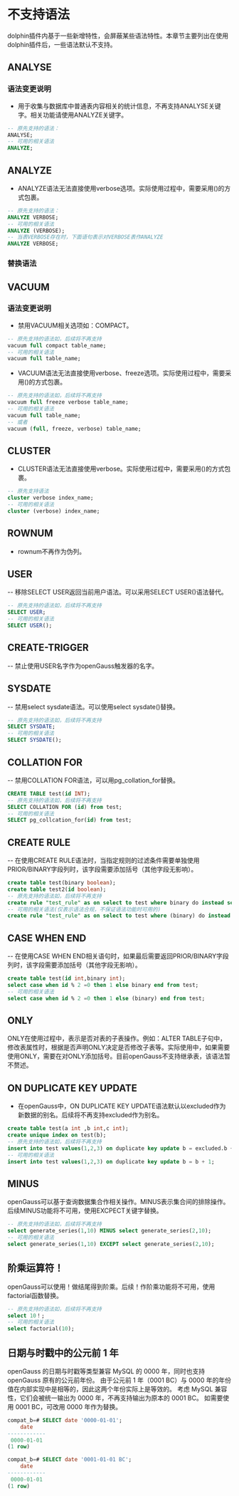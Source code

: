 # 不支持语法

dolphin插件内基于一些新增特性，会屏蔽某些语法特性。本章节主要列出在使用dolphin插件后，一些语法默认不支持。

## ANALYSE

### 语法变更说明

- 用于收集与数据库中普通表内容相关的统计信息，不再支持ANALYSE关键字。相关功能请使用ANALYZE关键字。

```sql
-- 原先支持的语法：
ANALYSE;
-- 可用的相关语法
ANALYZE; 
```

## ANALYZE

- ANALYZE语法无法直接使用verbose选项。实际使用过程中，需要采用()的方式包裹。

```sql
-- 原先支持的语法：
ANALYZE VERBOSE;
-- 可用的相关语法
ANALYZE (VERBOSE);
-- 当表VERBOSE存在时，下面语句表示对VERBOSE表作ANALYZE
ANALYZE VERBOSE;
```

### 替换语法

## VACUUM

### 语法变更说明

- 禁用VACUUM相关选项如：COMPACT。

```sql
-- 原先支持的语法如，后续将不再支持
vacuum full compact table_name;
-- 可用的相关语法
vacuum full table_name;
```

- VACUUM语法无法直接使用verbose、freeze选项。实际使用过程中，需要采用()的方式包裹。

```sql
-- 原先支持的语法如，后续将不再支持
vacuum full freeze verbose table_name;
-- 可用的相关语法
vacuum full table_name;
-- 或者
vacuum (full, freeze, verbose) table_name;

```

## CLUSTER

- CLUSTER语法无法直接使用verbose。实际使用过程中，需要采用()的方式包裹。

```sql
-- 原先支持语法
cluster verbose index_name;
-- 可用的相关语法
cluster (verbose) index_name;
```

## ROWNUM

- rownum不再作为伪列。

## USER

-- 移除SELECT USER返回当前用户语法。可以采用SELECT USER()语法替代。

```sql
-- 原先支持的语法如，后续将不再支持
SELECT USER;
-- 可用的相关语法
SELECT USER();
```

## CREATE-TRIGGER

-- 禁止使用USER名字作为openGauss触发器的名字。

## SYSDATE

-- 禁用select sysdate语法。可以使用select sysdate()替换。

```sql
-- 原先支持的语法如，后续将不再支持
SELECT SYSDATE;
-- 可用的相关语法
SELECT SYSDATE();
```

## COLLATION FOR

-- 禁用COLLATION FOR语法，可以用pg_collation_for替换。

```sql
CREATE TABLE test(id INT);
-- 原先支持的语法如，后续将不再支持
SELECT COLLATION FOR (id) from test;
-- 可用的相关语法
SELECT pg_collcation_for(id) from test;
```

## CREATE RULE

-- 在使用CREATE RULE语法时，当指定规则的过滤条件需要单独使用PRIOR/BINARY字段列时，该字段需要添加括号（其他字段无影响）。

```sql
create table test(binary boolean);
create table test2(id boolean);
-- 原先支持的语法如，后续将不再支持
create rule "test_rule" as on select to test where binary do instead select * from test2;
-- 可用的相关语法(仅表示语法合规，不保证语法功能时可用的)
create rule "test_rule" as on select to test where (binary) do instead select * from test2;
```

## CASE WHEN END

-- 在使用CASE WHEN END相关语句时，如果最后需要返回PRIOR/BINARY字段列时，该字段需要添加括号（其他字段无影响）。

```sql
create table test(id int,binary int);
select case when id % 2 =0 then 1 else binary end from test;
-- 可用的相关语法
select case when id % 2 =0 then 1 else (binary) end from test;
```

## ONLY

ONLY在使用过程中，表示是否对表的子表操作。例如：ALTER
TABLE子句中，修改表属性时，根据是否声明ONLY决定是否修改子表等。实际使用中，如果需要使用ONLY，需要在对ONLY添加括号。目前openGauss不支持继承表，该语法暂不赘述。

## ON DUPLICATE KEY UPDATE
- 在openGauss中，ON DUPLICATE KEY UPDATE语法默认以excluded作为新数据的别名。后续将不再支持excluded作为别名。
```sql
create table test(a int ,b int,c int);
create unique index on test(b);
-- 原先支持的语法如，后续将不再支持
insert into test values(1,2,3) on duplicate key update b = excluded.b + 1;
-- 可用的相关语法
insert into test values(1,2,3) on duplicate key update b = b + 1;
```

## MINUS
openGauss可以基于查询数据集合作相关操作。MINUS表示集合间的排除操作。后续MINUS功能将不可用，使用EXCPECT关键字替换。
```sql
-- 原先支持的语法如，后续将不再支持
select generate_series(1,10) MINUS select generate_series(2,10);
-- 可用的相关语法
select generate_series(1,10) EXCEPT select generate_series(2,10);
```

## 阶乘运算符！
openGauss可以使用！做结尾得到阶乘。后续！作阶乘功能将不可用，使用factorial函数替换。
```sql
-- 原先支持的语法如，后续将不再支持
select 10！;
-- 可用的相关语法
select factorial(10);
```

## 日期与时戳中的公元前 1 年

openGauss 的日期与时戳等类型兼容 MySQL 的 0000 年，同时也支持 openGauss 原有的公元前年份。
由于公元前 1 年（0001 BC）与 0000 年的年份值在内部实现中是相等的，因此这两个年份实际上是等效的。
考虑 MySQL 兼容性，它们会被统一输出为 0000 年，不再支持输出为原本的 0001 BC。
如需要使用 0001 BC，可改用 0000 年作为替换。

```sql
compat_b=# SELECT date '0000-01-01';
    date    
------------
 0000-01-01
(1 row)

compat_b=# SELECT date '0001-01-01 BC';
    date    
------------
 0000-01-01
(1 row)

```
